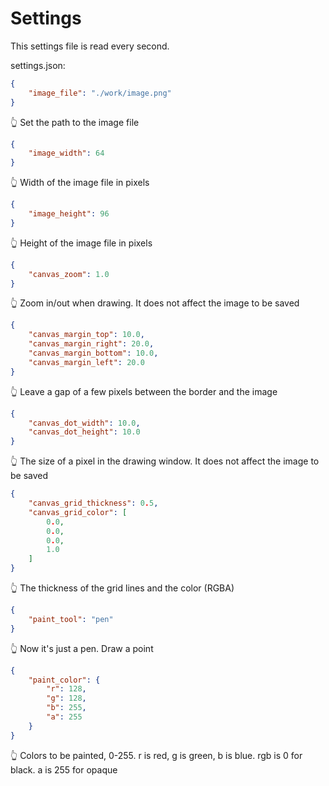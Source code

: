 # Settings

This settings file is read every second.  

settings.json:  

```json
{
    "image_file": "./work/image.png"
}
```

👆 Set the path to the image file  

```json
{
    "image_width": 64
}
```

👆 Width of the image file in pixels  

```json
{
    "image_height": 96
}
```

👆 Height of the image file in pixels  

```json
{
    "canvas_zoom": 1.0
}
```

👆 Zoom in/out when drawing. It does not affect the image to be saved  

```json
{
    "canvas_margin_top": 10.0,
    "canvas_margin_right": 20.0,
    "canvas_margin_bottom": 10.0,
    "canvas_margin_left": 20.0
}
```

👆 Leave a gap of a few pixels between the border and the image  

```json
{
    "canvas_dot_width": 10.0,
    "canvas_dot_height": 10.0
}
```

👆 The size of a pixel in the drawing window. It does not affect the image to be saved  

```json
{
    "canvas_grid_thickness": 0.5,
    "canvas_grid_color": [
        0.0,
        0.0,
        0.0,
        1.0
    ]
}
```

👆 The thickness of the grid lines and the color (RGBA)  

```json
{
    "paint_tool": "pen"
}
```

👆 Now it's just a pen. Draw a point  

```json
{
    "paint_color": {
        "r": 128,
        "g": 128,
        "b": 255,
        "a": 255
    }
}
```

👆 Colors to be painted, 0-255. r is red, g is green, b is blue. rgb is 0 for black. a is 255 for opaque
